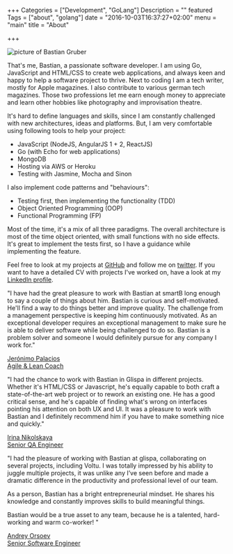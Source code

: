 +++
Categories = ["Development", "GoLang"]
Description = ""
featured
Tags = ["about", "golang"]
date = "2016-10-03T16:37:27+02:00"
menu = "main"
title = "About"

+++

<img src="https://s3.eu-central-1.amazonaws.com/gruberb-blog/me.jpg" alt="picture of Bastian Gruber"/>

That's me, Bastian, a passionate software developer. I am using Go, JavaScript and HTML/CSS to create web applications, and always keen and happy to help a software project to thrive. Next to coding I am a tech writer, mostly for Apple magazines. I also contribute to various german tech magazines. Those two professions let me earn enough money to appreciate and learn other hobbies like photography and improvisation theatre.  

It's hard to define languages and skills, since I am constantly challenged with new architectures, ideas and platforms. But, I am very comfortable using following tools to help your project:  

- JavaScript (NodeJS, AngularJS 1 + 2, ReactJS)
- Go (with Echo for web applications)
- MongoDB
- Hosting via AWS or Heroku
- Testing with Jasmine, Mocha and Sinon

I also implement code patterns and "behaviours":  

- Testing first, then implementing the functionality (TDD)  
- Object Oriented Programming (OOP)  
- Functional Programming (FP)  

Most of the time, it's a mix of all three paradigms. The overall architecture is most of the time object oriented, with small functions with no side effects. It's great to implement the tests first, so I have a guidance while implementing the feature.

Feel free to look at my projects at <a href="https://github.com/gruberb">GitHub</a> and follow me on <a href="https://twitter.com/bastiangruber">twitter</a>. If you want to have a detailed CV with projects I've worked on, have a look at my <a href="https://de.linkedin.com/in/bastiangruber">LinkedIn profile</a>.

<div class="bubble">
  <p>"I have had the great pleasure to work with Bastian at smartB long enough to say a couple of things about him. Bastian is curious and self-motivated. He'll find a way to do things better and improve quality. The challenge from a management perspective is keeping him continuously motivated. As an exceptional developer requires an exceptional management to make sure he is able to deliver software while being challenged to do so. Bastian is a problem solver and someone I would definitely pursue for any company I work for."</p>
  <span class="name">
    <a href="https://www.linkedin.com/in/jeronimopalacios?authType=name&authToken=wPHz">
      Jerónimo Palacios <br />Agile & Lean Coach
    </a>
  </span>
</div>

<div class="bubble">
  <p>"I had the chance to work with Bastian in Glispa in different projects. Whether it's HTML/CSS or Javascript, he's equally capable to both craft a state-of-the-art web project or to rework an existing one. He has a good critical sense, and he's capable of finding what's wrong on interfaces pointing his attention on both UX and UI. It was a pleasure to work with Bastian and I definitely recommend him if you have to make something nice and quickly."</p>
  <span class="name">
    <a href="https://www.linkedin.com/in/inikolskaya?authType=name&authToken=XXR5">
      Irina Nikolskaya <br />Senior QA Engineer
    </a>
  </span>
</div>

<div class="bubble">
  <p>"I had the pleasure of working with Bastian at glispa, collaborating on several projects, including Voltu. I was totally impressed by his ability to juggle multiple projects, it was unlike any I’ve seen before and made a dramatic difference in the productivity and professional level of our team.

  As a person, Bastian has a bright entrepreneurial mindset. He shares his knowledge and constantly improves skills to build meaningful things.

  Bastian would be a true asset to any team, because he is a talented, hard-working and warm co-worker! "</p>
  <span class="name">
    <a href="https://www.linkedin.com/in/andreyorsoev?authType=name&authToken=V55F">
      Andrey Orsoev <br />Senior Software Engineer
    </a>
  </span>
</div>
